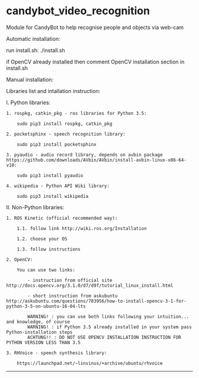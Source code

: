 # candybot_video_recognition
Module for CandyBot to help recognise people and objects via web-cam

Automatic installation:

run install.sh: ./install.sh

if OpenCV already installed then comment OpenCV installation section in install.sh


Manual installation:

Libraries list and intallation instruction:

I. Python libraries:
	
	1. rospkg, catkin_pkg - ros libraries for Python 3.5:
	
		sudo pip3 install rospkg, catkin_pkg
		
	2. pocketsphinx - speech recognition library:
	
		sudo pip3 install pocketsphinx
		
	3. pyaudio - audio record library, depends on avbin package https://github.com/downloads/AVbin/AVbin/install-avbin-linux-x86-64-v10:
		
		sudo pip3 install pyaudio
		
	4. wikipedia - Python API Wiki library:
		
		sudo pip3 install wikipedia
		
	
II. Non-Python libraries:

	1. ROS Kinetic (official recommended way):
		
		1.1. follow link http://wiki.ros.org/Installation
		
		1.2. choose your OS
		
		1.3. follow instructions
		
	2. OpenCV:
		
		You can use two links:
		
			- instruction from official site http://docs.opencv.org/3.1.0/d7/d9f/tutorial_linux_install.html
			
			- short instruction from askubuntu http://askubuntu.com/questions/783956/how-to-install-opencv-3-1-for-python-3-5-on-ubuntu-16-04-lts
			
			WARNING! : you can use both links following your intuition... and knowledge, of course 
			WARNING! : if Python 3.5 already installed in your system pass Python-installation steps
			ACHTUNG!! : DO NOT USE OPENCV INSTALLATION INSTRUCTION FOR PYTHON VERSION LESS THAN 3.5
		
	3. RHVoice - speech synthesis library:
	
		https://launchpad.net/~linvinus/+archive/ubuntu/rhvoice
		
	
		
-------------------------------------------------------------------------------------------------------

